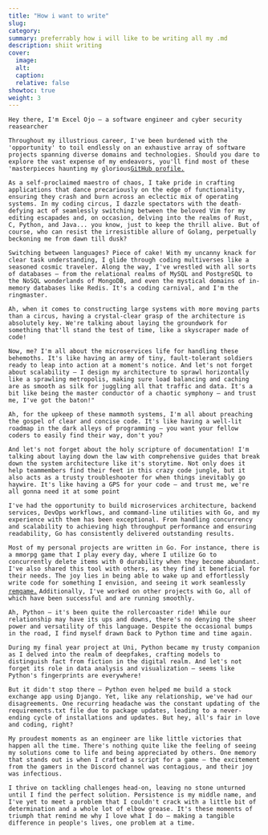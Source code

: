 ```yaml
---
title: "How i want to write"
slug:
category:
summary: preferrably how i will like to be writing all my .md
description: shiit writing
cover:
  image:
  alt:
  caption:
  relative: false
showtoc: true
weight: 3
---
```


`Hey there, I'm Excel Ojo – a software engineer and cyber security reasearcher`  

`Throughout my illustrious career, I've been burdened with the 'opportunity' to toil endlessly on an exhaustive array of software projects spanning diverse domains and technologies. Should you dare to explore the vast expense of my endeavors, you'll find most of these 'masterpieces haunting my glorious`[`GitHub profile.`](https://github.com/Dudeiebot)

`As a self-proclaimed maestro of chaos, I take pride in crafting applications that dance precariously on the edge of functionality, ensuring they crash and burn across an eclectic mix of operating systems. In my coding circus, I dazzle spectators with the death-defying act of seamlessly switching between the beloved Vim for my editing escapades and, on occasion, delving into the realms of Rust, C, Python, and Java... you know, just to keep the thrill alive. But of course, who can resist the irresistible allure of Golang, perpetually beckoning me from dawn till dusk?`

`Switching between languages? Piece of cake! With my uncanny knack for clear task understanding, I glide through coding multiverses like a seasoned cosmic traveler. Along the way, I've wrestled with all sorts of databases – from the relational realms of MySQL and PostgreSQL to the NoSQL wonderlands of MongoDB, and even the mystical domains of in-memory databases like Redis. It's a coding carnival, and I'm the ringmaster.`

`Ah, when it comes to constructing large systems with more moving parts than a circus, having a crystal-clear grasp of the architecture is absolutely key. We're talking about laying the groundwork for something that'll stand the test of time, like a skyscraper made of code!`

`Now, me? I'm all about the microservices life for handling these behemoths. It's like having an army of tiny, fault-tolerant soldiers ready to leap into action at a moment's notice. And let's not forget about scalability – I design my architecture to sprawl horizontally like a sprawling metropolis, making sure load balancing and caching are as smooth as silk for juggling all that traffic and data. It's a bit like being the master conductor of a chaotic symphony – and trust me, I've got the baton!"`

`Ah, for the upkeep of these mammoth systems, I'm all about preaching the gospel of clear and concise code. It's like having a well-lit roadmap in the dark alleys of programming – you want your fellow coders to easily find their way, don't you?`

`And let's not forget about the holy scripture of documentation! I'm talking about laying down the law with comprehensive guides that break down the system architecture like it's storytime. Not only does it help teammembers find their feet in this crazy code jungle, but it also acts as a trusty troubleshooter for when things inevitably go haywire. It's like having a GPS for your code – and trust me, we're all gonna need it at some point`


`I've had the opportunity to build microservices architecture, backend services, DevOps workflows, and command-line utilities with Go, and my experience with them has been exceptional. From handling concurrency and scalability to achieving high throughput performance and ensuring readability, Go has consistently delivered outstanding results.`

`Most of my personal projects are written in Go. For instance, there is a mmorpg game that I play every day, where I utilize Go to concurrently delete items with 0 durability when they become abundant. I've also shared this tool with others, as they find it beneficial for their needs. The joy lies in being able to wake up and effortlessly write code for something I envision, and seeing it work seamlessly`
[`remgame.`](https://github.com/Dudeiebot/RemGame)
`Additionally, I've worked on other projects with Go, all of which have been successful and are running smoothly.`

`Ah, Python – it's been quite the rollercoaster ride! While our relationship may have its ups and downs, there's no denying the sheer power and versatility of this language. Despite the occasional bumps in the road, I find myself drawn back to Python time and time again.`

`During my final year project at Uni, Python became my trusty companion as I delved into the realm of deepfakes, crafting models to distinguish fact from fiction in the digital realm. And let's not forget its role in data analysis and visualization – seems like Python's fingerprints are everywhere!`

`But it didn't stop there – Python even helped me build a stock exchange app using Django. Yet, like any relationship, we've had our disagreements. One recurring headache was the constant updating of the requirements.txt file due to package updates, leading to a never-ending cycle of installations and updates. But hey, all's fair in love and coding, right?`

`My proudest moments as an engineer are like little victories that happen all the time. There's nothing quite like the feeling of seeing my solutions come to life and being appreciated by others. One memory that stands out is when I crafted a script for a game – the excitement from the gamers in the Discord channel was contagious, and their joy was infectious.`

`I thrive on tackling challenges head-on, leaving no stone unturned until I find the perfect solution. Persistence is my middle name, and I've yet to meet a problem that I couldn't crack with a little bit of determination and a whole lot of elbow grease. It's these moments of triumph that remind me why I love what I do – making a tangible difference in people's lives, one problem at a time.`

